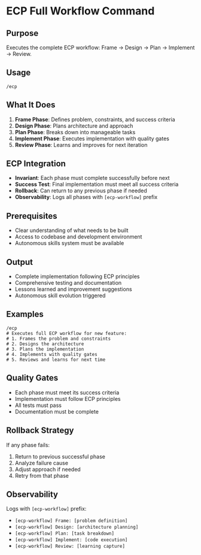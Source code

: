 # ECP Full Workflow Command

## Purpose
Executes the complete ECP workflow: Frame → Design → Plan → Implement → Review.

## Usage
```
/ecp
```

## What It Does
1. **Frame Phase**: Defines problem, constraints, and success criteria
2. **Design Phase**: Plans architecture and approach
3. **Plan Phase**: Breaks down into manageable tasks
4. **Implement Phase**: Executes implementation with quality gates
5. **Review Phase**: Learns and improves for next iteration

## ECP Integration
- **Invariant**: Each phase must complete successfully before next
- **Success Test**: Final implementation must meet all success criteria
- **Rollback**: Can return to any previous phase if needed
- **Observability**: Logs all phases with `[ecp-workflow]` prefix

## Prerequisites
- Clear understanding of what needs to be built
- Access to codebase and development environment
- Autonomous skills system must be available

## Output
- Complete implementation following ECP principles
- Comprehensive testing and documentation
- Lessons learned and improvement suggestions
- Autonomous skill evolution triggered

## Examples
```
/ecp
# Executes full ECP workflow for new feature:
# 1. Frames the problem and constraints
# 2. Designs the architecture
# 3. Plans the implementation
# 4. Implements with quality gates
# 5. Reviews and learns for next time
```

## Quality Gates
- Each phase must meet its success criteria
- Implementation must follow ECP principles
- All tests must pass
- Documentation must be complete

## Rollback Strategy
If any phase fails:
1. Return to previous successful phase
2. Analyze failure cause
3. Adjust approach if needed
4. Retry from that phase

## Observability
Logs with `[ecp-workflow]` prefix:
- `[ecp-workflow] Frame: [problem definition]`
- `[ecp-workflow] Design: [architecture planning]`
- `[ecp-workflow] Plan: [task breakdown]`
- `[ecp-workflow] Implement: [code execution]`
- `[ecp-workflow] Review: [learning capture]`
